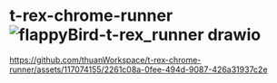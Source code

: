 # t-rex-chrome-runner![flappyBird-t-rex_runner drawio](https://github.com/thuanWorkspace/t-rex-chrome-runner/assets/117074155/58816b52-ea28-400c-a069-d2feaae63564)


https://github.com/thuanWorkspace/t-rex-chrome-runner/assets/117074155/2261c08a-0fee-494d-9087-426a31937c2e

